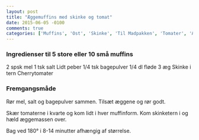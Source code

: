 ```yaml
---
layout: post
title: "Æggemuffins med skinke og tomat"
date: 2015-06-05 -0100
comments: true
categories: ['Muffins', 'Ost', 'Skinke', 'Til Madpakken', 'Tomater', 'Æg']
---
```


### Ingredienser til 5 store eller 10 små muffins
2 spsk mel 
1 tsk salt 
Lidt peber
1/4 tsk bagepulver
1/4 dl fløde
3 æg 
Skinke i tern
Cherrytomater

### Fremgangsmåde
Rør mel, salt og bagepulver sammen. Tilsæt æggene og rør godt.

Skær tomaterne i kvarte og kom lidt i hver muffinform. Kom skinketern i og hæld æggemassen over.

Bag ved 180&deg; i 8-14 minutter afhængig af størrelse.
